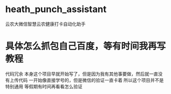 # heath_punch_assistant
云农大微信智慧云农健康打卡自动化助手
# 具体怎么抓包自己百度，等有时间我再写教程
代码冗余
本身这个项目早就开始写了，但是因为我有其他事要做，然后就一直没有上传代码
一开始像直接学号的，但是微信的验证一直卡着
所以这个项目并不是特别通用
等假期有时间再看看怎么验证

